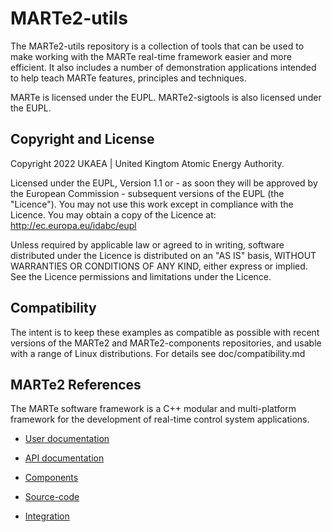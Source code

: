 # MARTe2-utils

The MARTe2-utils repository is a collection of tools that can be used to make working with 
the MARTe real-time framework easier and more efficient.  It also includes a number of 
demonstration applications intended to help teach MARTe features, principles and techniques.

MARTe is licensed under the EUPL.  MARTe2-sigtools is also licensed under the EUPL.

## Copyright and License 

Copyright 2022 UKAEA | United Kingtom Atomic Energy Authority.

Licensed under the EUPL, Version 1.1 or - as soon they will be approved by the European Commission - subsequent versions of the EUPL (the "Licence"). You may not use this work except in compliance with the Licence. You may obtain a copy of the Licence at: http://ec.europa.eu/idabc/eupl

Unless required by applicable law or agreed to in writing, software distributed under the Licence is distributed on an "AS IS" basis, WITHOUT WARRANTIES OR CONDITIONS OF ANY KIND, either express or implied. See the Licence permissions and limitations under the Licence.

## Compatibility

The intent is to keep these examples as compatible as possible with recent versions of the MARTe2 and MARTe2-components
repositories, and usable with a range of Linux distributions.  For details see doc/compatibility.md

## MARTe2 References

The MARTe software framework is a C++ modular and multi-platform framework for the development of real-time control system applications. 

- [User documentation](https://vcis.f4e.europa.eu/marte2-docs/master/html/)
- [API documentation](https://vcis-jenkins.f4e.europa.eu/job/MARTe2-docs-master/doxygen/annotated.html)
- [Components](https://vcis-gitlab.f4e.europa.eu/aneto/MARTe2-components) 

- [Source-code](https://vcis-gitlab.f4e.europa.eu/aneto/MARTe2)
- [Integration](https://vcis-jenkins.f4e.europa.eu/job/MARTe2)

